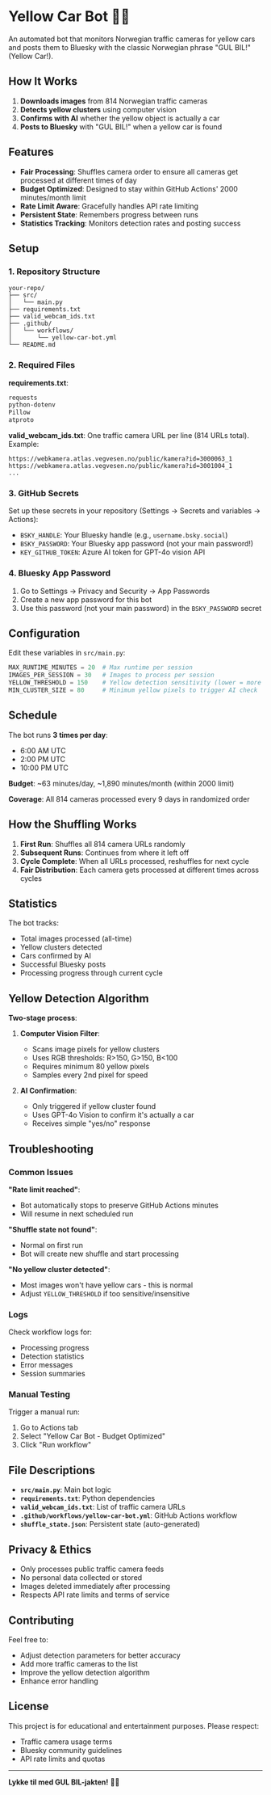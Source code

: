 # Yellow Car Bot 🚗💛

An automated bot that monitors Norwegian traffic cameras for yellow cars and posts them to Bluesky with the classic Norwegian phrase "GUL BIL!" (Yellow Car!).

## How It Works

1. **Downloads images** from 814 Norwegian traffic cameras
2. **Detects yellow clusters** using computer vision
3. **Confirms with AI** whether the yellow object is actually a car
4. **Posts to Bluesky** with "GUL BIL!" when a yellow car is found

## Features

- **Fair Processing**: Shuffles camera order to ensure all cameras get processed at different times of day
- **Budget Optimized**: Designed to stay within GitHub Actions' 2000 minutes/month limit
- **Rate Limit Aware**: Gracefully handles API rate limiting
- **Persistent State**: Remembers progress between runs
- **Statistics Tracking**: Monitors detection rates and posting success

## Setup

### 1. Repository Structure
```
your-repo/
├── src/
│   └── main.py
├── requirements.txt
├── valid_webcam_ids.txt
├── .github/
│   └── workflows/
│       └── yellow-car-bot.yml
└── README.md
```

### 2. Required Files

**requirements.txt**:
```txt
requests
python-dotenv
Pillow
atproto
```

**valid_webcam_ids.txt**:
One traffic camera URL per line (814 URLs total). Example:
```
https://webkamera.atlas.vegvesen.no/public/kamera?id=3000063_1
https://webkamera.atlas.vegvesen.no/public/kamera?id=3001004_1
...
```

### 3. GitHub Secrets

Set up these secrets in your repository (Settings → Secrets and variables → Actions):

- `BSKY_HANDLE`: Your Bluesky handle (e.g., `username.bsky.social`)
- `BSKY_PASSWORD`: Your Bluesky app password (not your main password!)
- `KEY_GITHUB_TOKEN`: Azure AI token for GPT-4o vision API

### 4. Bluesky App Password

1. Go to Settings → Privacy and Security → App Passwords
2. Create a new app password for this bot
3. Use this password (not your main password) in the `BSKY_PASSWORD` secret

## Configuration

Edit these variables in `src/main.py`:

```python
MAX_RUNTIME_MINUTES = 20  # Max runtime per session
IMAGES_PER_SESSION = 30   # Images to process per session
YELLOW_THRESHOLD = 150    # Yellow detection sensitivity (lower = more sensitive)
MIN_CLUSTER_SIZE = 80     # Minimum yellow pixels to trigger AI check
```

## Schedule

The bot runs **3 times per day**:
- 6:00 AM UTC
- 2:00 PM UTC
- 10:00 PM UTC

**Budget**: ~63 minutes/day, ~1,890 minutes/month (within 2000 limit)

**Coverage**: All 814 cameras processed every 9 days in randomized order

## How the Shuffling Works

1. **First Run**: Shuffles all 814 camera URLs randomly
2. **Subsequent Runs**: Continues from where it left off
3. **Cycle Complete**: When all URLs processed, reshuffles for next cycle
4. **Fair Distribution**: Each camera gets processed at different times across cycles

## Statistics

The bot tracks:
- Total images processed (all-time)
- Yellow clusters detected
- Cars confirmed by AI
- Successful Bluesky posts
- Processing progress through current cycle

## Yellow Detection Algorithm

**Two-stage process**:

1. **Computer Vision Filter**:
    - Scans image pixels for yellow clusters
    - Uses RGB thresholds: R>150, G>150, B<100
    - Requires minimum 80 yellow pixels
    - Samples every 2nd pixel for speed

2. **AI Confirmation**:
    - Only triggered if yellow cluster found
    - Uses GPT-4o Vision to confirm it's actually a car
    - Receives simple "yes/no" response

## Troubleshooting

### Common Issues

**"Rate limit reached"**:
- Bot automatically stops to preserve GitHub Actions minutes
- Will resume in next scheduled run

**"Shuffle state not found"**:
- Normal on first run
- Bot will create new shuffle and start processing

**"No yellow cluster detected"**:
- Most images won't have yellow cars - this is normal
- Adjust `YELLOW_THRESHOLD` if too sensitive/insensitive

### Logs

Check workflow logs for:
- Processing progress
- Detection statistics
- Error messages
- Session summaries

### Manual Testing

Trigger a manual run:
1. Go to Actions tab
2. Select "Yellow Car Bot - Budget Optimized"
3. Click "Run workflow"

## File Descriptions

- **`src/main.py`**: Main bot logic
- **`requirements.txt`**: Python dependencies
- **`valid_webcam_ids.txt`**: List of traffic camera URLs
- **`.github/workflows/yellow-car-bot.yml`**: GitHub Actions workflow
- **`shuffle_state.json`**: Persistent state (auto-generated)

## Privacy & Ethics

- Only processes public traffic camera feeds
- No personal data collected or stored
- Images deleted immediately after processing
- Respects API rate limits and terms of service

## Contributing

Feel free to:
- Adjust detection parameters for better accuracy
- Add more traffic cameras to the list
- Improve the yellow detection algorithm
- Enhance error handling

## License

This project is for educational and entertainment purposes. Please respect:
- Traffic camera usage terms
- Bluesky community guidelines
- API rate limits and quotas

---

**Lykke til med GUL BIL-jakten!** 🚗💛